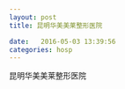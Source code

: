 ```yaml
--- 
layout: post 
title: 昆明华美美莱整形医院

date:   2016-05-03 13:39:56 
categories: hosp 
--- 
```

   
昆明华美美莱整形医院
